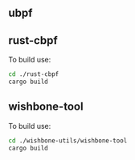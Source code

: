 ## ubpf

## rust-cbpf

To build use:

```bash
cd ./rust-cbpf
cargo build
```
## wishbone-tool

To build use:

```bash
cd ./wishbone-utils/wishbone-tool
cargo build
```
